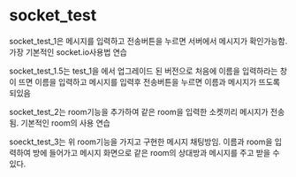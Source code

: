 # socket_test
socket_test_1은 메시지를 입력하고 전송버튼을 누르면 서버에서 메시지가 확인가능함. 가장 기본적인 socket.io사용법 연습

socket_test_1.5는 test_1을 에서 업그레이드 된 버전으로 처음에 이름을 입력하라는 창이 뜨면 이름을 입력하고 메시지를 입력후 전송버튼을 누르면 이름과 메시지가 뜨도록 되있음

socket_test_2는 room기능을 추가하여 같은 room을 입력한 소켓끼리 메시지가 전송됨. 기본적인 room의 사용 연습

soeckt_test_3는 위 room기능을 가지고 구현한 메시지 채팅방임. 이름과 room을 입력하여 방에 들어가고 메시지 화면으로 같은 room의 상대방과 메시지를 주고 받을 수 있다.
